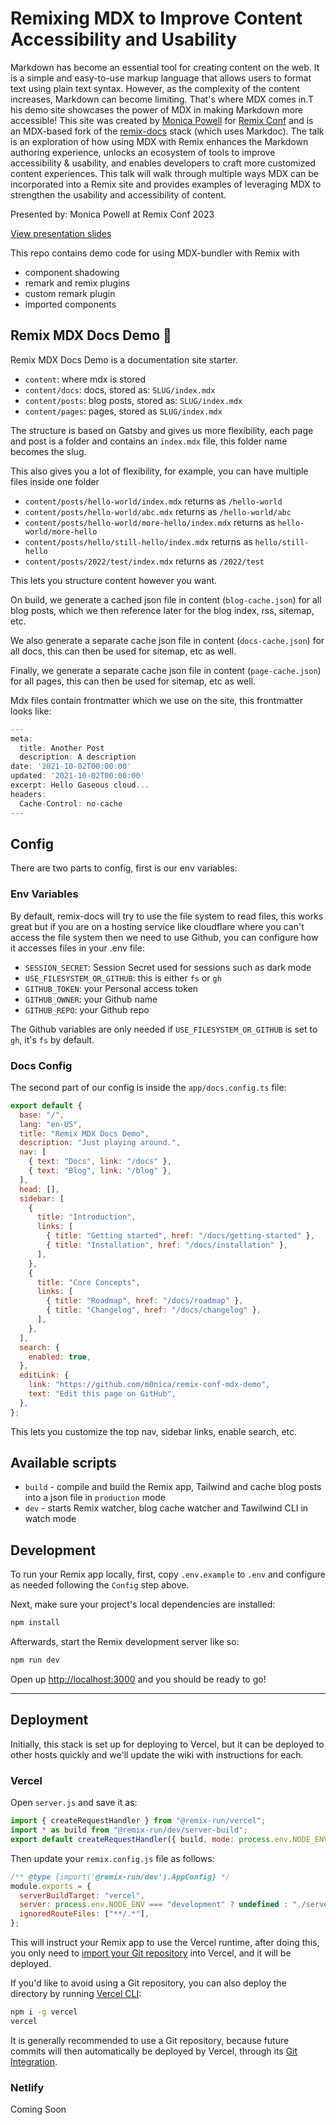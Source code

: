 # Remixing MDX to Improve Content Accessibility and Usability


Markdown has become an essential tool for creating content on the web. It is a simple and easy-to-use markup language that allows users to format text using plain text syntax. However, as the complexity of the content increases, Markdown can become limiting. That's where MDX comes in.T his demo site showcases the power of MDX in making Markdown more accessible! This site was created by [Monica Powell](https://aboutmonica.com) for [Remix Conf](https://remix.run/conf) and is an MDX-based fork of the [remix-docs](https://github.com/freekrai/remix-docs) stack (which uses Markdoc). The talk is an exploration of how using MDX with Remix enhances the Markdown authoring experience, unlocks an ecosystem of tools to improve accessibility & usability, and enables developers to craft more customized content experiences. This talk will walk through multiple ways MDX can be incorporated into a Remix site and provides examples of leveraging MDX to strengthen the usability and accessibility of content.
 
Presented by: Monica Powell at Remix Conf 2023

[View presentation slides](https://slides.com/m0nica/deck/edit#/47)

This repo contains demo code for using MDX-bundler with Remix with
- component shadowing
- remark and remix plugins
- custom remark plugin
- imported components 

## Remix MDX Docs Demo 📖

Remix MDX Docs Demo is a documentation site starter.

- `content`: where mdx is stored
- `content/docs`: docs, stored as: `SLUG/index.mdx`
- `content/posts`: blog posts, stored as: `SLUG/index.mdx`
- `content/pages`: pages, stored as `SLUG/index.mdx`

The structure is based on Gatsby and gives us more flexibility, each page and post is a folder and contains an `index.mdx` file, this folder name becomes the slug.

This also gives you a lot of flexibility, for example, you can have multiple files inside one folder

- `content/posts/hello-world/index.mdx` returns as `/hello-world`
- `content/posts/hello-world/abc.mdx` returns as `/hello-world/abc`
- `content/posts/hello-world/more-hello/index.mdx` returns as `hello-world/more-hello`
- `content/posts/hello/still-hello/index.mdx` returns as `hello/still-hello`
- `content/posts/2022/test/index.mdx` returns as `/2022/test`

This lets you structure content however you want.

On build, we generate a cached json file in content (`blog-cache.json`) for all blog posts, which we then reference later for the blog index, rss, sitemap, etc.

We also generate a separate cache json file in content (`docs-cache.json`) for all docs, this can then be used for sitemap, etc as well.

Finally, we generate a separate cache json file in content (`page-cache.json`) for all pages, this can then be used for sitemap, etc as well.

Mdx files contain frontmatter which we use on the site, this frontmatter looks like:

```jsx
---
meta:
  title: Another Post
  description: A description
date: '2021-10-02T00:00:00'
updated: '2021-10-02T00:00:00'
excerpt: Hello Gaseous cloud...
headers:
  Cache-Control: no-cache
---
```

## Config

There are two parts to config, first is our env variables:

### Env Variables

By default, remix-docs will try to use the file system to read files, this works great but if you are on a hosting service like cloudflare where you can't access the file system then we need to use Github, you can configure how it accesses files in your .env file:

- `SESSION_SECRET`: Session Secret used for sessions such as dark mode
- `USE_FILESYSTEM_OR_GITHUB`: this is either `fs` or `gh`
- `GITHUB_TOKEN`: your Personal access token
- `GITHUB_OWNER`: your Github name
- `GITHUB_REPO`: your Github repo

The Github variables are only needed if `USE_FILESYSTEM_OR_GITHUB` is set to `gh`, it's `fs` by default.

### Docs Config

The second part of our config is inside the `app/docs.config.ts` file:

```js
export default {
  base: "/",
  lang: "en-US",
  title: "Remix MDX Docs Demo",
  description: "Just playing around.",
  nav: [
    { text: "Docs", link: "/docs" },
    { text: "Blog", link: "/blog" },
  ],
  head: [],
  sidebar: [
    {
      title: "Introduction",
      links: [
        { title: "Getting started", href: "/docs/getting-started" },
        { title: "Installation", href: "/docs/installation" },
      ],
    },
    {
      title: "Core Concepts",
      links: [
        { title: "Roadmap", href: "/docs/roadmap" },
        { title: "Changelog", href: "/docs/changelog" },
      ],
    },
  ],
  search: {
    enabled: true,
  },
  editLink: {
    link: "https://github.com/m0nica/remix-conf-mdx-demo",
    text: "Edit this page on GitHub",
  },
};
```

This lets you customize the top nav, sidebar links, enable search, etc.

## Available scripts

- `build` - compile and build the Remix app, Tailwind and cache blog posts into a json file in `production` mode
- `dev` - starts Remix watcher, blog cache watcher and Tawilwind CLI in watch mode

## Development

To run your Remix app locally, first, copy `.env.example` to `.env` and configure as needed following the `Config` step above.

Next, make sure your project's local dependencies are installed:

```bash
npm install
```

Afterwards, start the Remix development server like so:

```bash
npm run dev
```

Open up [http://localhost:3000](http://localhost:3000) and you should be ready to go!

---

## Deployment

Initially, this stack is set up for deploying to Vercel, but it can be deployed to other hosts quickly and we'll update the wiki with instructions for each.

### Vercel

Open `server.js` and save it as:

```jsx
import { createRequestHandler } from "@remix-run/vercel";
import * as build from "@remix-run/dev/server-build";
export default createRequestHandler({ build, mode: process.env.NODE_ENV });
```

Then update your `remix.config.js` file as follows:

```jsx
/** @type {import('@remix-run/dev').AppConfig} */
module.exports = {
  serverBuildTarget: "vercel",
  server: process.env.NODE_ENV === "development" ? undefined : "./server.js",
  ignoredRouteFiles: ["**/.*"],
};
```

This will instruct your Remix app to use the Vercel runtime, after doing this, you only need to [import your Git repository](https://vercel.com/new) into Vercel, and it will be deployed.

If you'd like to avoid using a Git repository, you can also deploy the directory by running [Vercel CLI](https://vercel.com/cli):

```bash
npm i -g vercel
vercel
```

It is generally recommended to use a Git repository, because future commits will then automatically be deployed by Vercel, through its [Git Integration](https://vercel.com/docs/concepts/git).

### Netlify

Coming Soon
